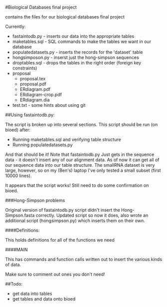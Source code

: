 #Biological Databases final project

contains the files for our biological databases final project

Currently:

* fastaintodb.py - inserts our data into the appropriate tables
* maketables.sql - SQL commands to make the tables we want in our database
* populatedatasets.py - inserts the records for the 'dataset' table
* hongsimposon.py - inserst just the hong-simpson sequences
* droptables.sql - drops the tables in the right order (foreign key constraints)
* proposal
    * proposal.tex
    * proposal.pdf
    * ERdiagram.pdf
    * ERdiagram-crop.pdf
    * ERdiagram.dia
* test.txt - some hints about using git

##Using fastaintodb.py:

The script is broken up into several sections. This script should be run (on bioed) after:

* Running maketables.sql and verifying table structure
* Running populatedatasets.py

And that should be it! Note that fastaintodb.py Just gets in the sequence data - it doesn't
insert any of our alignment data. As of now it can get all of our sequence data into our table
structure. The smallRNA dataset is very large, however, so on my (Ben's) laptop I've only 
tested a small subset (first 10000 lines).

It appears that the script works! Still need to do some confirmation on bioed.

###Hong-Simpson problems

Original version of fastaintodb.py script didn't insert the Hong-Simpson.fasta correctly.
Updated script so now it does, also wrote an additional script (hongsimpson.py) which inserts
them on their own.

####Definitions:

This holds definitions for all of the functions we need

####MAIN

This has commands and function calls written out to insert the various kinds of data.

Make sure to comment out ones you don't need! 

##Todo:

* get data into tables
* get tables and data onto bioed

